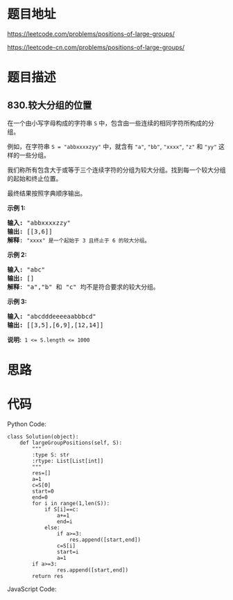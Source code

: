 # 题目地址
https://leetcode.com/problems/positions-of-large-groups/

https://leetcode-cn.com/problems/positions-of-large-groups/
# 题目描述
## 830.较大分组的位置
<p>在一个由小写字母构成的字符串&nbsp;<code>S</code>&nbsp;中，包含由一些连续的相同字符所构成的分组。</p>

<p>例如，在字符串 <code>S = &quot;abbxxxxzyy&quot;</code>&nbsp;中，就含有 <code>&quot;a&quot;</code>, <code>&quot;bb&quot;</code>, <code>&quot;xxxx&quot;</code>, <code>&quot;z&quot;</code> 和 <code>&quot;yy&quot;</code> 这样的一些分组。</p>

<p>我们称所有包含大于或等于三个连续字符的分组为较大分组。找到每一个较大分组的起始和终止位置。</p>

<p>最终结果按照字典顺序输出。</p>

<p><strong>示例&nbsp;1:</strong></p>

<pre>
<strong>输入: </strong>&quot;abbxxxxzzy&quot;
<strong>输出: </strong>[[3,6]]
<strong>解释</strong>: <code>&quot;xxxx&quot; 是一个起始于 3 且终止于 6 的较大分组</code>。
</pre>

<p><strong>示例 2:</strong></p>

<pre>
<strong>输入: </strong>&quot;abc&quot;
<strong>输出: </strong>[]
<strong>解释</strong>: &quot;a&quot;,&quot;b&quot; 和 &quot;c&quot; 均不是符合要求的较大分组。
</pre>

<p><strong>示例 3:</strong></p>

<pre>
<strong>输入: </strong>&quot;abcdddeeeeaabbbcd&quot;
<strong>输出: </strong>[[3,5],[6,9],[12,14]]</pre>

<p><strong>说明:&nbsp;</strong>&nbsp;<code>1 &lt;= S.length &lt;= 1000</code></p>

# 思路

# 代码
Python Code:

```
class Solution(object):
    def largeGroupPositions(self, S):
        """
        :type S: str
        :rtype: List[List[int]]
        """
        res=[]
        a=1
        c=S[0]
        start=0
        end=0
        for i in range(1,len(S)):
            if S[i]==c:
                a+=1
                end=i
            else:
                if a>=3:
                    res.append([start,end])
                c=S[i]
                start=i
                a=1
        if a>=3:
                res.append([start,end])
        return res
```
JavaScript Code:

```

```

